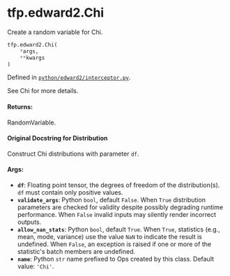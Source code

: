 <div itemscope itemtype="http://developers.google.com/ReferenceObject">
<meta itemprop="name" content="tfp.edward2.Chi" />
<meta itemprop="path" content="Stable" />
</div>

# tfp.edward2.Chi

Create a random variable for Chi.

``` python
tfp.edward2.Chi(
    *args,
    **kwargs
)
```



Defined in [`python/edward2/interceptor.py`](https://github.com/tensorflow/probability/tree/master/tensorflow_probability/python/edward2/interceptor.py).

<!-- Placeholder for "Used in" -->

See Chi for more details.

#### Returns:

  RandomVariable.

#### Original Docstring for Distribution

Construct Chi distributions with parameter `df`.


#### Args:

* <b>`df`</b>: Floating point tensor, the degrees of freedom of the
    distribution(s). `df` must contain only positive values.
* <b>`validate_args`</b>: Python `bool`, default `False`. When `True` distribution
    parameters are checked for validity despite possibly degrading runtime
    performance. When `False` invalid inputs may silently render incorrect
    outputs.
* <b>`allow_nan_stats`</b>: Python `bool`, default `True`. When `True`, statistics
    (e.g., mean, mode, variance) use the value `NaN` to indicate the result
    is undefined. When `False`, an exception is raised if one or more of the
    statistic's batch members are undefined.
* <b>`name`</b>: Python `str` name prefixed to Ops created by this class.
    Default value: `'Chi'`.